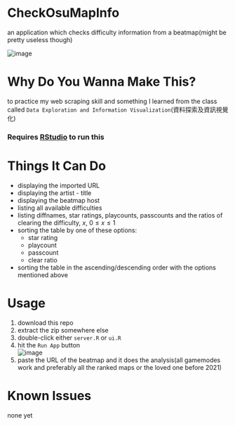 # CheckOsuMapInfo
an application which checks difficulty information from a beatmap(might be pretty useless though)

![image](https://github.com/user-attachments/assets/f1231a49-26c0-4f48-9819-1a81ee8835b3)

# Why Do You Wanna Make This?
to practice my web scraping skill and something I learned from the class called ```Data Exploration and Information Visualization```(資料探索及資訊視覺化)

### Requires [RStudio](https://posit.co/download/rstudio-desktop/) to run this

# Things It Can Do
- displaying the imported URL
- displaying the artist - title
- displaying the beatmap host
- listing all available difficulties 
- listing diffnames, star ratings, playcounts, passcounts and the ratios of clearing the difficulty, $`x`$, $`0 \le x \le 1`$
- sorting the table by one of these options:
  - star rating
  - playcount
  - passcount
  - clear ratio
- sorting the table in the ascending/descending order with the options mentioned above

# Usage
1. download this repo
2. extract the zip somewhere else
3. double-click either ```server.R``` or ```ui.R```
4. hit the ```Run App``` button <br>
        ![image](https://github.com/user-attachments/assets/c7270baa-4f0a-4239-af4b-f1471f97aff6)
5. paste the URL of the beatmap and it does the analysis(all gamemodes work and preferably all the ranked maps or the loved one before 2021)

# Known Issues
none yet
